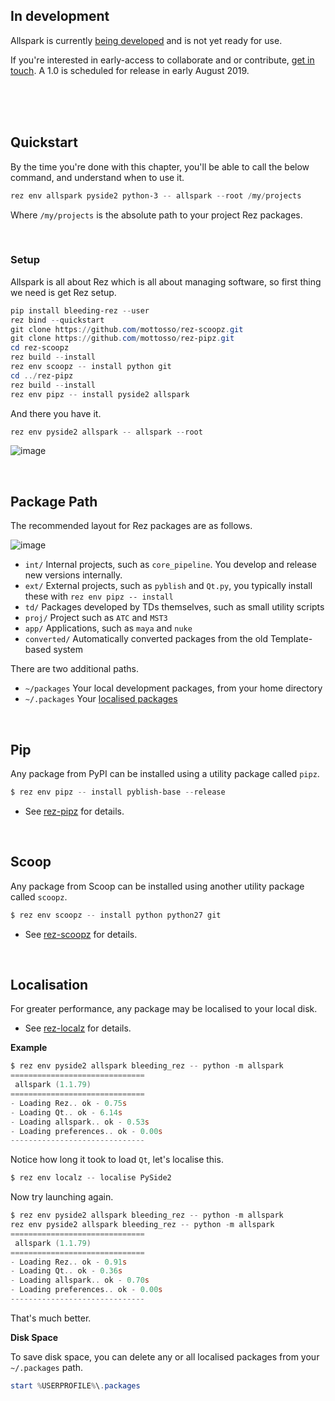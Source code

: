 ## In development

Allspark is currently [being developed](https://github.com/mottosso/allspark) and is not yet ready for use.

If you're interested in early-access to collaborate and or contribute, [get in touch](mailto:marcus@abstractfactory.io). A 1.0 is scheduled for release in early August 2019.

<br>
<br>
<br>

## Quickstart

By the time you're done with this chapter, you'll be able to call the below command, and understand when to use it.

```powershell
rez env allspark pyside2 python-3 -- allspark --root /my/projects
```

Where `/my/projects` is the absolute path to your project Rez packages.

<br>

### Setup

Allspark is all about Rez which is all about managing software, so first thing we need is get Rez setup.

```powershell
pip install bleeding-rez --user
rez bind --quickstart
git clone https://github.com/mottosso/rez-scoopz.git
git clone https://github.com/mottosso/rez-pipz.git
cd rez-scoopz
rez build --install
rez env scoopz -- install python git
cd ../rez-pipz
rez build --install
rez env pipz -- install pyside2 allspark
```

And there you have it.

```powershell
rez env pyside2 allspark -- allspark --root 
```

![image](https://user-images.githubusercontent.com/2152766/60429751-aa6ae080-9bf3-11e9-82bf-cc79ce99fe5c.png)

<br>

## Package Path

The recommended layout for Rez packages are as follows.

![image](https://user-images.githubusercontent.com/2152766/60429696-8c04e500-9bf3-11e9-8b27-af355969d0bf.png)

- `int/` Internal projects, such as `core_pipeline`. You develop and release new versions internally.
- `ext/` External projects, such as `pyblish` and `Qt.py`, you typically install these with `rez env pipz -- install`
- `td/` Packages developed by TDs themselves, such as small utility scripts
- `proj/` Project such as `ATC` and `MST3`
- `app/` Applications, such as `maya` and `nuke`
- `converted/` Automatically converted packages from the old Template-based system

There are two additional paths.

- `~/packages` Your local development packages, from your home directory
- `~/.packages` Your [localised packages](#localisation)

<br>

## Pip

Any package from PyPI can be installed using a utility package called `pipz`.

```powershell
$ rez env pipz -- install pyblish-base --release
```

- See [rez-pipz](https://github.com/mottosso/rez-pipz) for details.

<br>

## Scoop

Any package from Scoop can be installed using another utility package called `scoopz`.

```powershell
$ rez env scoopz -- install python python27 git
```

- See [rez-scoopz](https://github.com/mottosso/rez-scoopz) for details.

<br>

## Localisation

For greater performance, any package may be localised to your local disk.

- See [rez-localz](https://github.com/mottosso/rez-localz) for details.

**Example**

```powershell
$ rez env pyside2 allspark bleeding_rez -- python -m allspark
==============================
 allspark (1.1.79)
==============================
- Loading Rez.. ok - 0.75s
- Loading Qt.. ok - 6.14s
- Loading allspark.. ok - 0.53s
- Loading preferences.. ok - 0.00s
------------------------------
```

Notice how long it took to load `Qt`, let's localise this.

```powershell
$ rez env localz -- localise PySide2
```

Now try launching again.

```powershell
$ rez env pyside2 allspark bleeding_rez -- python -m allspark
rez env pyside2 allspark bleeding_rez -- python -m allspark
==============================
 allspark (1.1.79)
==============================
- Loading Rez.. ok - 0.91s
- Loading Qt.. ok - 0.36s
- Loading allspark.. ok - 0.70s
- Loading preferences.. ok - 0.00s
------------------------------
```

That's much better.

**Disk Space**

To save disk space, you can delete any or all localised packages from your `~/.packages` path.

```powershell
start %USERPROFILE%\.packages
```